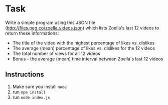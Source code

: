# Task
Write a simple program using this JSON file (http://files.peg.co/zoella_videos.json) which lists Zoella's last 12 videos to return these informations:

* The title of the video with the highest percentage of likes vs. dislikes
* The average (mean) percentage of likes vs. dislikes for the 12 videos
* The total number of views for all 12 videos
* Bonus - the average (mean) time interval between Zoella's last 12 videos

## Instructions
1. Make sure you install `node`
2. run `npm install`
3. run `node index.js`
